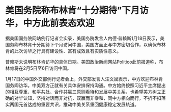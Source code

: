 # 美国务院称布林肯“十分期待”下月访华，中方此前表态欢迎

据美国国务院网站例行记者会实录，美国务院发言人内德·普赖斯1月18日表示，美国务卿布林肯十分期待下个月访问中国，美国方面正与中方密切合作，以确保布林肯的此次访华之行具有建设性、富有成效且有实质性意义。

普赖斯未说明布林肯访华的具体日期。美国政治新闻网站Politico此前报道称，布林肯将在2月5日至6日访问中国。

1月17日的中国外交部例行记者会上，外交部发言人汪文斌表示，中方欢迎布林肯国务卿访华。中美双方正就有关具体安排保持沟通。中方始终按照习近平主席提出的相互尊重、和平共处、合作共赢三原则看待和发展中美关系，也希望美方树立正确的对华认知，坚持对话而非对抗，双赢而非零和，同中方相向而行，不折不扣落实两国元首达成的重要共识，推动中美关系重回健康稳定发展轨道。

